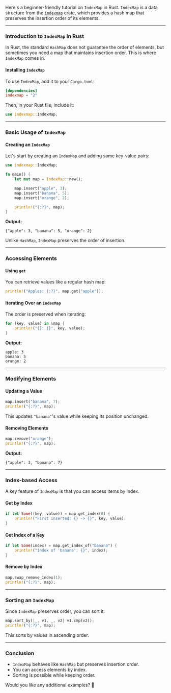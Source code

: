 Here's a beginner-friendly tutorial on `IndexMap` in Rust. `IndexMap` is a data structure from the [`indexmap`](https://docs.rs/indexmap/latest/indexmap/) crate, which provides a hash map that preserves the insertion order of its elements.

---

### **Introduction to `IndexMap` in Rust**
In Rust, the standard `HashMap` does not guarantee the order of elements, but sometimes you need a map that maintains insertion order. This is where `IndexMap` comes in.

#### **Installing `IndexMap`**
To use `IndexMap`, add it to your `Cargo.toml`:

```toml
[dependencies]
indexmap = "2"
```

Then, in your Rust file, include it:

```rust
use indexmap::IndexMap;
```

---

### **Basic Usage of `IndexMap`**
#### **Creating an `IndexMap`**
Let's start by creating an `IndexMap` and adding some key-value pairs:

```rust
use indexmap::IndexMap;

fn main() {
    let mut map = IndexMap::new();

    map.insert("apple", 3);
    map.insert("banana", 5);
    map.insert("orange", 2);

    println!("{:?}", map);
}
```
**Output:**
```
{"apple": 3, "banana": 5, "orange": 2}
```
Unlike `HashMap`, `IndexMap` preserves the order of insertion.

---

### **Accessing Elements**
#### **Using `get`**
You can retrieve values like a regular hash map:

```rust
println!("Apples: {:?}", map.get("apple"));
```

#### **Iterating Over an `IndexMap`**
The order is preserved when iterating:

```rust
for (key, value) in &map {
    println!("{}: {}", key, value);
}
```

**Output:**
```
apple: 3
banana: 5
orange: 2
```

---

### **Modifying Elements**
#### **Updating a Value**
```rust
map.insert("banana", 7);
println!("{:?}", map);
```

This updates `"banana"`'s value while keeping its position unchanged.

#### **Removing Elements**
```rust
map.remove("orange");
println!("{:?}", map);
```

**Output:**
```
{"apple": 3, "banana": 7}
```

---

### **Index-based Access**
A key feature of `IndexMap` is that you can access items by index.

#### **Get by Index**
```rust
if let Some((key, value)) = map.get_index(0) {
    println!("First inserted: {} -> {}", key, value);
}
```

#### **Get Index of a Key**
```rust
if let Some(index) = map.get_index_of("banana") {
    println!("Index of 'banana': {}", index);
}
```

#### **Remove by Index**
```rust
map.swap_remove_index(1);
println!("{:?}", map);
```

---

### **Sorting an `IndexMap`**
Since `IndexMap` preserves order, you can sort it:

```rust
map.sort_by(|_, v1, _, v2| v1.cmp(v2));
println!("{:?}", map);
```

This sorts by values in ascending order.

---

### **Conclusion**
- `IndexMap` behaves like `HashMap` but preserves insertion order.
- You can access elements by index.
- Sorting is possible while keeping order.

Would you like any additional examples? 🚀
